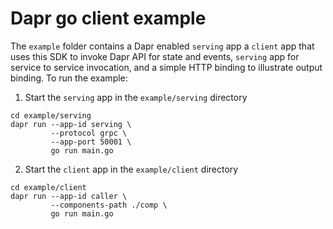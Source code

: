# Dapr go client example 


The `example` folder contains a Dapr enabled `serving` app a `client` app that uses this SDK to invoke Dapr API for state and events, `serving` app for service to service invocation, and a simple HTTP binding to illustrate output binding. To run the example:

1. Start the `serving` app in the `example/serving` directory 

```
cd example/serving
dapr run --app-id serving \
         --protocol grpc \
         --app-port 50001 \
         go run main.go
```

2. Start the `client` app in the `example/client` directory

```
cd example/client
dapr run --app-id caller \
         --components-path ./comp \
         go run main.go 
```
